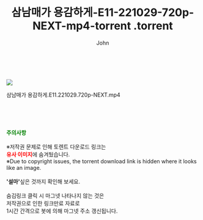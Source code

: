 ﻿---
layout: post
title:  "                   삼남매가 용감하게-E11-221029-720p-NEXT-mp4-torrent                .torrent"
author: John
categories: [ 드라마 ]
tags: [  ]
image: https://torrentrj59.com/uploadfile/full/50e122918a7b3b501b03361ce19b1f9bb04df7fd.jpg 
description: "                   삼남매가 용감하게-E11-221029-720p-NEXT-mp4-torrent                 torrent 정보 공유"
toc: true
toc_sticky: true
---

<br>
<p><img src="https://torrentrj59.com/uploadfile/full/50e122918a7b3b501b03361ce19b1f9bb04df7fd.jpg"/></p>
 삼남매가 용감하게.E11.221029.720p-NEXT.mp4    
    
<br><br><br>
<p data-ke-size="size16"><b><span style="color: green;">주의사항</span></b><br /><br />※저작권 문제로 인해 토렌트 다운로드 링크는<br /><b><span style="color: red;">유사 이미지</span></b>에 숨겨뒀습니다.<br />※Due to copyright issues, the torrent download link is hidden where it looks like an image.<br /><br /><b>'설마'</b>싶은 것까지 확인해 보세요.<br /><br />숨김링크 클릭 시 마그넷 나타나지 않는 것은<br />저작권으로 인한 링크만료 자료로<br />1시간 간격으로 봇에 의해 마그넷 주소 갱신됩니다.</p>
